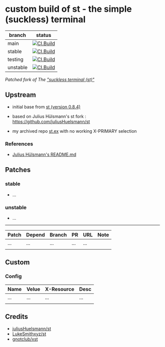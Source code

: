 # custom build of st - the simple (suckless) terminal

| branch   | status |
|----------|--------|
| main     | [![CI.Build](https://github.com/hute37/st/workflows/CI-Build/badge.svg?branch=main)](https://github.com/hute37/st/actions?query=workflow%3ACI-Build) |
| stable   | [![CI.Build](https://github.com/hute37/st/workflows/CI-Build/badge.svg?branch=stable)](https://github.com/hute37/st/actions?query=workflow%3ACI-Build) |
| testing  | [![CI.Build](https://github.com/hute37/st/workflows/CI-Build/badge.svg?branch=testing)](https://github.com/hute37/st/actions?query=workflow%3ACI-Build) |
| unstable | [![CI.Build](https://github.com/hute37/st/workflows/CI-Build/badge.svg?branch=unstable)](https://github.com/hute37/st/actions?query=workflow%3ACI-Build) |


_Patched fork of The ["suckless terminal (st)"](https://st.suckless.org/)_

## Upstream

  * initial base from [st (version 0.8.4)](https://git.suckless.org/st/refs.html)
  * based on Julius Hülsmann's st fork :  https://github.com/juliusHuelsmann/st
  
  * my archived repo [st.ex](https://github.com/hute37/st.ex) with no working X-PRIMARY selection
  
### References

  * [Julius Hülsmann's README.md](https://github.com/juliusHuelsmann/st)
  

## Patches

### stable

- ...


### unstable

- ...


---

| Patch | Depend | Branch | PR  | URL | Note |
|-------|--------|--------|-----|-----|------|
| ...   | ...    | ...    | ... | ... |      |
|       |        |        |     |     |      |



## Custom

### Config


| Name | Velue | X-Resource | Desc |
|------|-------|------------|------|
| ...  | ...   | ...        | ...  |
|      |       |            |      |



## Credits

- [juliusHuelsmann/st](https://github.com/juliusHuelsmann/st)
- [LukeSmithxyz/st](https://github.com/LukeSmithxyz/st)
- [gnotclub/xst](https://github.com/gnotclub/xst)

